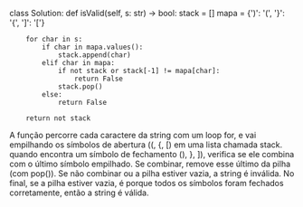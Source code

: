 
class Solution:
    def isValid(self, s: str) -> bool:
        stack = []
        mapa = {')': '(', '}': '{', ']': '['}
        
        for char in s:
            if char in mapa.values():
                stack.append(char)
            elif char in mapa:
                if not stack or stack[-1] != mapa[char]:
                    return False
                stack.pop()
            else:
                return False
        
        return not stack


A função percorre cada caractere da string com um loop for, e vai empilhando os símbolos de abertura ((, {, [) em uma lista chamada stack.
quando encontra um símbolo de fechamento (), }, ]), verifica se ele combina com o último símbolo empilhado. Se combinar, remove esse último da pilha (com pop()). Se não combinar ou a pilha estiver vazia, a string é inválida.
No final, se a pilha estiver vazia, é porque todos os símbolos foram fechados corretamente, então a string é válida.